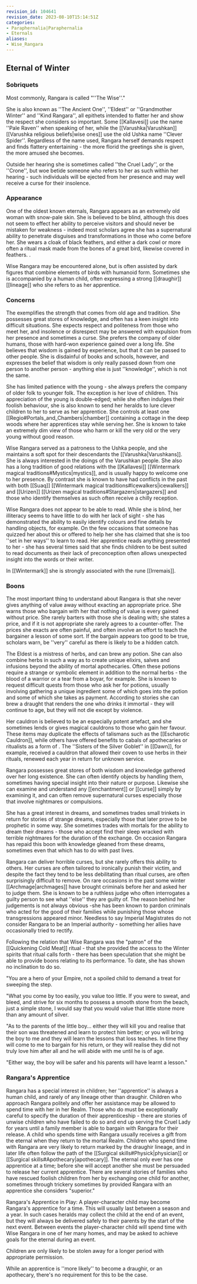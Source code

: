 ```yaml
---
revision_id: 104641
revision_date: 2023-08-10T15:14:51Z
categories:
- Paraphernalia|Paraphernalia
- Eternals
aliases:
- Wise_Rangara
---
```



## Eternal of Winter
### Sobriquets
Most commonly, Rangara is called "''The Wise''." 

She is also known as ''The Ancient One'', ''Eldest'' or ''Grandmother Winter'' and ''Kind Rangara'', all epithets intended to flatter her and show the respect she considers so important. Some [[Kallavesi]] use the name ''Pale Raven'' when speaking of her, while the [[Varushka|Varushkan]] [[Varushka religious beliefs|wise ones]] use the old Ushka name ''Clever Spider''. Regardless of the name used, Rangara herself demands respect and finds flattery entertaining - the more florid the greetings she is given, the more amused she becomes.

Outside her hearing she is sometimes called ''the Cruel Lady'', or the ''Crone'', but woe betide someone who refers to her as such within her hearing - such individuals will be ejected from her presence and may well receive a curse for their insolence.

### Appearance
One of the oldest known eternals, Rangara appears as an extremely old woman with snow-pale skin. She is believed to be blind, although this does not seem to effect her ability to perceive visitors and should never be mistaken for weakness - indeed most scholars agree she has a supernatural ability to penetrate disguises and transformations in those who come before her. She wears a cloak of black feathers, and either a dark cowl or more often a ritual mask made from the bones of a great bird, likewise covered in feathers. .

Wise Rangara may be encountered alone, but is often assisted by dark figures that combine elements of birds with humanoid form. Sometimes she is accompanied by a human child, often expressing a strong [[draughir]] [[lineage]] who she refers to as her apprentice.

### Concerns
The exemplifies the strength that comes from old age and tradition. She possesses great stores of knowledge, and often has a keen insight into difficult situations. She expects respect and politeness from those who meet her, and insolence or disrespect may be answered with expulsion from her presence and sometimes a curse. She prefers the company of older humans, those with hard-won experience gained over a long life. She believes that wisdom is gained by experience, but that it can be passed to other people. She is disdainful of books and schools, however, and expresses the belief that wisdom is only really passed down from one person to another person - anything else is just ''knowledge'', which is not the same.

She has limited patience with the young - she always prefers the company of older folk to younger folk. The exception is her love of children. This appreciation of the young is double-edged; while she often indulges their foolish behaviour, she is also known to send her heralds to lure clever children to her to serve as her apprentice. She controls at least one [[Regio#Portals_and_Chambers|chamber]] containing a cottage in the deep woods where her apprentices stay while serving her. She is known to take an extremely dim view of those who harm or kill the very old or the very young without good reason.

Wise Rangara served as a patroness to the Ushka people, and she maintains a soft spot for their descendants the [[Varushka|Varushkans]]. She is always interested in the doings of the Varushkan people. She also has a long tradition of good relations with the [[Kallavesi]] [[Wintermark magical traditions#Mystics|mystics]], and is usually happy to welcome one to her presence. By contrast she is known to have had conflicts in the past with both [[Suaq]] [[Wintermark magical traditions#Icewalkers|icewalkers]] and [[Urizen]] [[Urizen magical traditions#Stargazers|stargazers]] and those who identify themselves as such often receive a chilly reception.

Wise Rangara does not appear to be able to read. While she is blind, her illiteracy seems to have little to do with her lack of sight - she has demonstrated the ability to easily identify colours and fine details by handling objects, for example. On the few occasions that someone has quizzed her about this or offered to help her she has claimed that she is too ''set in her ways'' to learn to read. Her apprentice reads anything presented to her - she has several times said that she finds children to be best suited to read documents as their lack of preconception often allows unexpected insight into the words or their writer. 

In [[Wintermark]] she is strongly associated with the rune [[Irremais]].

### Boons
The most important thing to understand about Rangara is that she never gives anything of value away without exacting an appropriate price. She warns those who bargain with her that nothing of value is every gained without price. She rarely barters with those she is dealing with; she states a price, and if it is not appropriate she rarely agrees to a counter-offer. The prices she exacts are often painful, and often involve an effort to teach the bargainer a lesson of some sort. If the bargain appears too good to be true, scholars warn, be ''very'' careful as there is likely to be a hidden catch. 

The Eldest is a mistress of herbs, and can brew any potion. She can also combine herbs in such a way as to create unique elixirs, salves and infusions beyond the ability of mortal apothecaries. Often these potions require a strange or symbolic element in addition to the normal herbs - the blood of a warrior or a tear from a boyar, for example. She is known to request difficult quests from those who ask her for potions, usually involving gathering a unique ingredient some of which goes into the potion and some of which she takes as payment. According to stories she can brew a draught that renders the one who drinks it immortal - they will continue to age, but they will not die except by violence.

Her cauldron is believed to be an especially potent artefact, and she sometimes lends or gives magical cauldrons to those who gain her favour. These items may duplicate the effects of talismans such as the [[Escharotic Cauldron]], while others have offered benefits to cabals of apothecaries or ritualists as a form of . The ''Sisters of the Silver Goblet'' in [[Dawn]], for example, received a cauldron that allowed their coven to use herbs in their rituals, renewed each year in return for unknown service.

Rangara possesses great stores of both wisdom and knowledge gathered over her long existence. She can often identify objects by handling them, sometimes having special insight into their nature or purpose. Likewise she can examine and understand any [[enchantment]] or [[curse]] simply by examining it, and can often remove supernatural curses especially those that involve nightmares or compulsions.

She has a great interest in dreams, and sometimes trades small trinkets in return for stories of strange dreams, especially those that later prove to be prophetic in some way. She sometimes trades with mortals for the ability to dream their dreams - those who accept find their sleep wracked with terrible nightmares for the duration of the exchange. On occasion Rangara has repaid this boon with knowledge gleaned from these dreams, sometimes even that which has to do with past lives.

Rangara can deliver horrible curses, but she rarely offers this ability to others. Her curses are often tailored to ironically punish their victim, and despite the fact they tend to be less debilitating than ritual curses, are often surprisingly difficult to remove. On rare occasions in the past some winter [[Archmage|archmages]] have brought criminals before her and asked her to judge them. She is known to be a ruthless judge who often interrogates a guilty person to see what ''else'' they are guilty of. The reason behind her judgements is not always obvious -she has been known to pardon criminals who acted for the good of their families while punishing those whose transgressions appeared minor. Needless to say Imperial Magistrates do not consider Rangara to be an Imperial authority - something her allies have occasionally tried to rectify.

Following the relation that Wise Rangara was the "patron" of the [[Quickening Cold Meat]] ritual - that she provided the access to the Winter spirits that ritual calls forth - there has been speculation that she might be able to provide boons relating to its performance. To date, she has shown no inclination to do so.

"You are a hero of your Empire, not a spoiled child to demand a treat for sweeping the step. 

"What you come by too easily, you value too little. If you were to sweat, and bleed, and strive for six months to possess a smooth stone from the beach, just a simple stone, I would say that you would value that little stone more than any amount of silver.

"As to the parents of the little boy... either they will kill you and realise that their son was threatened and learn to protect him better; or you will bring the boy to me and they will learn the lessons that loss teaches. In time they will come to me to bargain for his return, or they will realise they did not truly love him after all and he will abide with me until he is of age. 

"Either way, the boy will be safer and his parents will have learnt a lesson."
 

### Rangara's Apprentice
Rangara has a special interest in children; her ''apprentice'' is always a human child, and rarely of any lineage other than draughir. Children who approach Rangara politely and offer her assistance may be allowed to spend time with her in her Realm. Those who do must be exceptionally careful to specify the duration of their apprenticeship - there are stories of unwise children who have failed to do so and end up serving the Cruel Lady for years until a family member is able to bargain with Rangara for their release. A child who spends time with Rangara usually receives a gift from the eternal when they return to the mortal Realm. Children who spend time with Rangara are very likely to return marked by the draughir lineage, and in later life often follow the path of the [[Surgical skills#Physick|physician]] or [[Surgical skills#Apothecary|apothecary]]. The eternal only ever has one apprentice at a time; before she will accept another she must be persuaded to release her current apprentice. There are several stories of families who have rescued foolish children from her by exchanging one child for another, sometimes through trickery sometimes by provided Rangara with an apprentice she considers "superior."

Rangara's Apprentice in Play: A player-character child may become Rangara's apprentice for a time. This will usually last between a season and a year. In such cases heralds may collect the child at the end of an event, but they will always be delivered safely to their parents by the start of the next event. Between events the player-character child will spend time with Wise Rangara in one of her many homes, and may be asked to achieve goals for the eternal during an event.

Children are only likely to be stolen away for a longer period with appropriate permission. 

While an apprentice is ''more likely'' to become a draughir, or an apothecary, there's no requirement for this to be the case.

